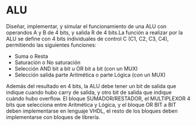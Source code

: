# ALU
Diseñar, implementar, y simular el funcionamiento de una ALU con operandos A y B de 4 bits, y salida R de 4 bits.La función a realizar por la ALU se define con 4 bits individuales de control C (C1, C2, C3, C4), permitiendo las siguientes funciones:
- Suma o Resta
- Saturación o No saturación
- Selección AND bit a bit u OR bit a bit (con un MUX)
- Selección salida parte Aritmética o parte Lógica (con un MUX)

Además del resultado en 4 bits, la ALU debe tener un bit de salida que indique cuando hubo carry de salida, y otro bit de salida que indique cuándo hubo overflow.
El bloque SUMADOR/RESTADOR, el MULTIPLEXOR 4 bits que selecciona entre Aritmética y Lógica, y el bloque OR BIT a BIT  deben implementarse en lenguaje VHDL, el resto de los bloques deben implementarse con bloques de librería.
